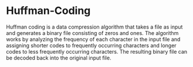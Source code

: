 # Huffman-Coding

Huffman coding is a data compression algorithm that takes a file as input and generates a binary file consisting of zeros and ones. The algorithm works by analyzing the frequency of each character in the input file and assigning shorter codes to frequently occurring characters and longer codes to less frequently occurring characters. The resulting binary file can be decoded back into the original input file.
